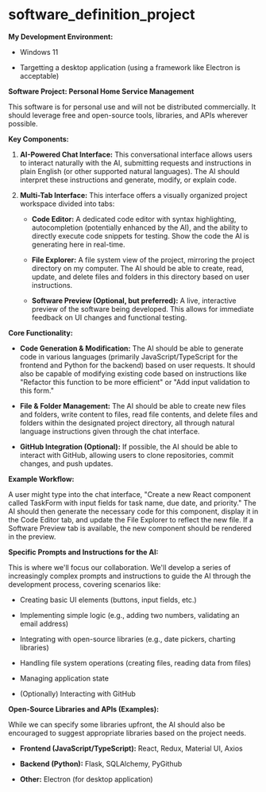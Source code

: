 # software_definition_project

**My Development Environment:**

- Windows 11
    
- Targetting a desktop application (using a framework like Electron is acceptable)
    

**Software Project: Personal Home Service Management**

This software is for personal use and will not be distributed commercially. It should leverage free and open-source tools, libraries, and APIs wherever possible.

**Key Components:**

1. **AI-Powered Chat Interface:** This conversational interface allows users to interact naturally with the AI, submitting requests and instructions in plain English (or other supported natural languages). The AI should interpret these instructions and generate, modify, or explain code.
    
2. **Multi-Tab Interface:** This interface offers a visually organized project workspace divided into tabs:
    
    - **Code Editor:** A dedicated code editor with syntax highlighting, autocompletion (potentially enhanced by the AI), and the ability to directly execute code snippets for testing. Show the code the AI is generating here in real-time.
        
    - **File Explorer:** A file system view of the project, mirroring the project directory on my computer. The AI should be able to create, read, update, and delete files and folders in this directory based on user instructions.
        
    - **Software Preview (Optional, but preferred):** A live, interactive preview of the software being developed. This allows for immediate feedback on UI changes and functional testing.
        

**Core Functionality:**

- **Code Generation & Modification:** The AI should be able to generate code in various languages (primarily JavaScript/TypeScript for the frontend and Python for the backend) based on user requests. It should also be capable of modifying existing code based on instructions like "Refactor this function to be more efficient" or "Add input validation to this form."
    
- **File & Folder Management:** The AI should be able to create new files and folders, write content to files, read file contents, and delete files and folders within the designated project directory, all through natural language instructions given through the chat interface.
    
- **GitHub Integration (Optional):** If possible, the AI should be able to interact with GitHub, allowing users to clone repositories, commit changes, and push updates.
    

**Example Workflow:**

A user might type into the chat interface, "Create a new React component called TaskForm with input fields for task name, due date, and priority." The AI should then generate the necessary code for this component, display it in the Code Editor tab, and update the File Explorer to reflect the new file. If a Software Preview tab is available, the new component should be rendered in the preview.

**Specific Prompts and Instructions for the AI:**

This is where we'll focus our collaboration. We'll develop a series of increasingly complex prompts and instructions to guide the AI through the development process, covering scenarios like:

- Creating basic UI elements (buttons, input fields, etc.)
    
- Implementing simple logic (e.g., adding two numbers, validating an email address)
    
- Integrating with open-source libraries (e.g., date pickers, charting libraries)
    
- Handling file system operations (creating files, reading data from files)
    
- Managing application state
    
- (Optionally) Interacting with GitHub
    

**Open-Source Libraries and APIs (Examples):**

While we can specify some libraries upfront, the AI should also be encouraged to suggest appropriate libraries based on the project needs.

- **Frontend (JavaScript/TypeScript):** React, Redux, Material UI, Axios
    
- **Backend (Python):** Flask, SQLAlchemy, PyGithub
    
- **Other:** Electron (for desktop application)
